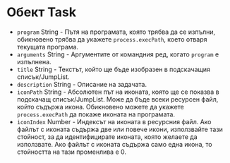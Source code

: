 # Обект Task

* `program` String - Пътя на програмата, която трябва да се изпълни, обикновено трябва да укажете `process.execPath`, което отваря текущата програма.
* `arguments` String - Аргументите от командния ред, когато `program` е изпълнена.
* `title` String - Текстът, който ще бъде изобразен в подскачащия списък/JumpList.
* `description` String - Описание на задачата.
* `iconPath` String - Абсолютен път на иконата, която ще се показва в подскачащ списък/JumpList. Може да бъде всеки ресурсен файл, който съдържа икона. Обикновено можете да укажете `process.execPath` да покаже иконата на програмата.
* `iconIndex` Number - Индексът на иконата в ресурсния файл. Ако файлът с иконата съдържа две или повече икони, използвайте тази стойност, за да идентифицирате иконата, която желаете да използвате. Ако файлът с иконата съдържа само една икона, то стойността на тази променлива е 0.